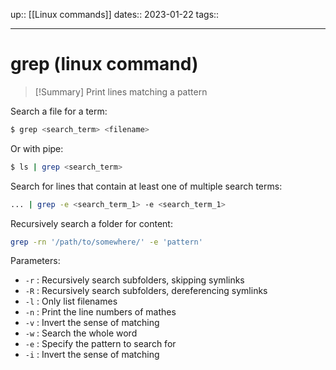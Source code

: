up:: [[Linux commands]]
dates:: 2023-01-22
tags:: 

---

# grep (linux command)

> [!Summary]
> Print lines matching a pattern

Search a file for a term:
```bash
$ grep <search_term> <filename>
```

Or with pipe:
```bash
$ ls | grep <search_term>
```

Search for lines that contain at least one of multiple search terms:
```bash
... | grep -e <search_term_1> -e <search_term_1>
```

Recursively search a folder for content:
```bash
grep -rn '/path/to/somewhere/' -e 'pattern'
```
Parameters:
- `-r` : Recursively search subfolders, skipping symlinks
- `-R` : Recursively search subfolders, dereferencing symlinks
- `-l` : Only list filenames
- `-n` : Print the line numbers of mathes
- `-v` : Invert the sense of matching
- `-w` : Search the whole word
- `-e` : Specify the pattern to search for
- `-i` : Invert the sense of matching

